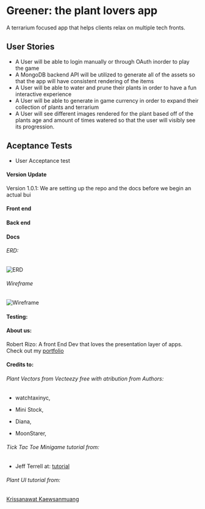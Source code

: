 # Greener: the plant lovers app

A terrarium focused app that helps clients relax on multiple tech fronts.

## User Stories
* A User will be able to login manually or through OAuth inorder to play the game
* A MongoDB backend API will be utilized to generate all of the assets so that the app will have consistent rendering of the items
* A User will be able to water and prune their plants in order to have a fun interactive experience
* A User will be able to generate in game currency in order to expand their collection of plants and terrarium
* A User will see different images rendered for the plant based off of the plants age and amount of times watered so that the user will visibly see its progression.

## Aceptance Tests
* User Acceptance test

#### Version Update

Version 1.0.1: We are setting up the repo and the docs before we begin an actual bui

#### Front end

#### Back end

#### Docs

###### ERD:

![ERD](https://github.com/401Final/onewiththeplants/blob/dev/assets/ERD.png)

###### Wireframe

![Wireframe](https://github.com/401Final/onewiththeplants/blob/dev/assets/wireframe.png)

#### Testing: 

#### About us: 

Robert Rizo: A front End Dev that loves the presentation layer of apps. Check out my [portfolio](https://thatvetdevrob.com)

#### Credits to:

###### Plant Vectors from Vecteezy free with atribution from Authors: 

  - watchtaxinyc, 

  - Mini Stock,
  
  - Diana,

  - MoonStarer,

###### Tick Tac Toe Minigame tutorial from:

  - Jeff Terrell at: [tutorial](https://gitlab.com/unc-app-lab/react-native-tutorial-tic-tac-toe/-/blob/master/App.js)


###### Plant UI tutorial from: 

[Krissanawat Kaewsanmuang](https://kriss.io/react-native-plant-app-ui-2-implementing-custom-components/#.X9_A5WRKhb9)
  
 
